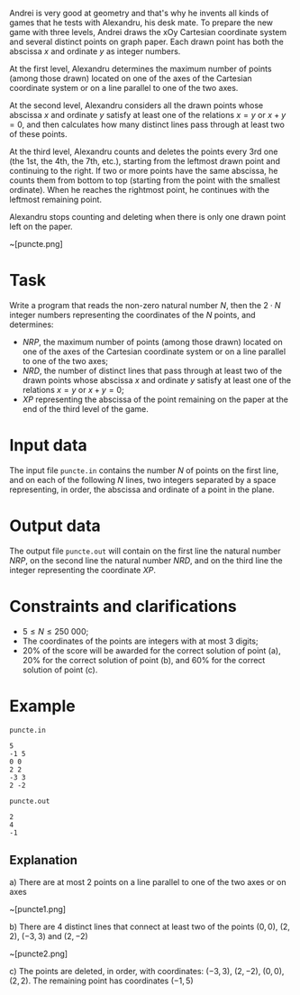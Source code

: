 Andrei is very good at geometry and that's why he invents all kinds of games that he tests with Alexandru, his desk mate. To prepare the new game with three levels, Andrei draws the xOy Cartesian coordinate system and several distinct points on graph paper. Each drawn point has both the abscissa $x$ and ordinate $y$ as integer numbers.

At the first level, Alexandru determines the maximum number of points (among those drawn) located on one of the axes of the Cartesian coordinate system or on a line parallel to one of the two axes.

At the second level, Alexandru considers all the drawn points whose abscissa $x$ and ordinate $y$ satisfy at least one of the relations $x = y$ or $x + y = 0$, and then calculates how many distinct lines pass through at least two of these points.

At the third level, Alexandru counts and deletes the points every 3rd one (the 1st, the 4th, the 7th, etc.), starting from the leftmost drawn point and continuing to the right. If two or more points have the same abscissa, he counts them from bottom to top (starting from the point with the smallest ordinate). When he reaches the rightmost point, he continues with the leftmost remaining point.

Alexandru stops counting and deleting when there is only one drawn point left on the paper.

~[puncte.png]

# Task

Write a program that reads the non-zero natural number $N$, then the $2 \cdot N$ integer numbers representing the coordinates of the $N$ points, and determines:

- $NRP$, the maximum number of points (among those drawn) located on one of the axes of the Cartesian coordinate system or on a line parallel to one of the two axes;
- $NRD$, the number of distinct lines that pass through at least two of the drawn points whose abscissa $x$ and ordinate $y$ satisfy at least one of the relations $x = y$ or $x + y = 0$;
- $XP$ representing the abscissa of the point remaining on the paper at the end of the third level of the game.

# Input data

The input file `puncte.in` contains the number $N$ of points on the first line, and on each of the following $N$ lines, two integers separated by a space representing, in order, the abscissa and ordinate of a point in the plane.

# Output data

The output file `puncte.out` will contain on the first line the natural number $NRP$, on the second line the natural number $NRD$, and on the third line the integer representing the coordinate $XP$.

# Constraints and clarifications

- $5 \leq N \leq 250\ 000$;
- The coordinates of the points are integers with at most $3$ digits;
- $20$% of the score will be awarded for the correct solution of point (a), $20$% for the correct solution of point (b), and $60$% for the correct solution of point (c).

# Example

`puncte.in`
```
5
-1 5
0 0
2 2
-3 3
2 -2
```

`puncte.out`
```
2
4
-1
```

## Explanation

a) There are at most $2$ points on a line parallel to one of the two axes or on axes

~[puncte1.png]

b) There are $4$ distinct lines that connect at least two of the points ($0,0$), ($2,2$), ($-3,3$) and ($2,-2$)

~[puncte2.png]

c) The points are deleted, in order, with coordinates: ($-3,3$), ($2,-2$), ($0,0$), ($2,2$). The remaining point has coordinates ($-1,5$)
